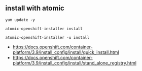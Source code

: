 ## install with atomic
```
yum update -y

atomic-openshift-installer install

atomic-openshift-installer -u install
```
* https://docs.openshift.com/container-platform/3.9/install_config/install/quick_install.html
* https://docs.openshift.com/container-platform/3.9/install_config/install/stand_alone_registry.html
